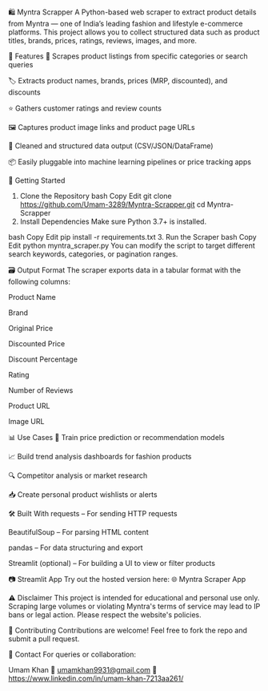 🛍️ Myntra Scrapper
A Python-based web scraper to extract product details from Myntra — one of India’s leading fashion and lifestyle e-commerce platforms. This project allows you to collect structured data such as product titles, brands, prices, ratings, reviews, images, and more.

📌 Features
🔎 Scrapes product listings from specific categories or search queries

🏷️ Extracts product names, brands, prices (MRP, discounted), and discounts

⭐ Gathers customer ratings and review counts

🖼️ Captures product image links and product page URLs

🧹 Cleaned and structured data output (CSV/JSON/DataFrame)

📦 Easily pluggable into machine learning pipelines or price tracking apps

🚀 Getting Started
1. Clone the Repository
bash
Copy
Edit
git clone https://github.com/Umam-3289/Myntra-Scrapper.git
cd Myntra-Scrapper
2. Install Dependencies
Make sure Python 3.7+ is installed.

bash
Copy
Edit
pip install -r requirements.txt
3. Run the Scraper
bash
Copy
Edit
python myntra_scraper.py
You can modify the script to target different search keywords, categories, or pagination ranges.

🗃️ Output Format
The scraper exports data in a tabular format with the following columns:

Product Name

Brand

Original Price

Discounted Price

Discount Percentage

Rating

Number of Reviews

Product URL

Image URL

📊 Use Cases
🧠 Train price prediction or recommendation models

📈 Build trend analysis dashboards for fashion products

🔍 Competitor analysis or market research

📥 Create personal product wishlists or alerts

🛠️ Built With
requests – For sending HTTP requests

BeautifulSoup – For parsing HTML content

pandas – For data structuring and export

Streamlit (optional) – For building a UI to view or filter products

📷 Streamlit App
Try out the hosted version here:
🌐 Myntra Scraper App

⚠️ Disclaimer
This project is intended for educational and personal use only. Scraping large volumes or violating Myntra's terms of service may lead to IP bans or legal action. Please respect the website's policies.

🤝 Contributing
Contributions are welcome! Feel free to fork the repo and submit a pull request.

📧 Contact
For queries or collaboration:

Umam Khan
📩 umamkhan9931@gmail.com
🔗 https://www.linkedin.com/in/umam-khan-7213aa261/


